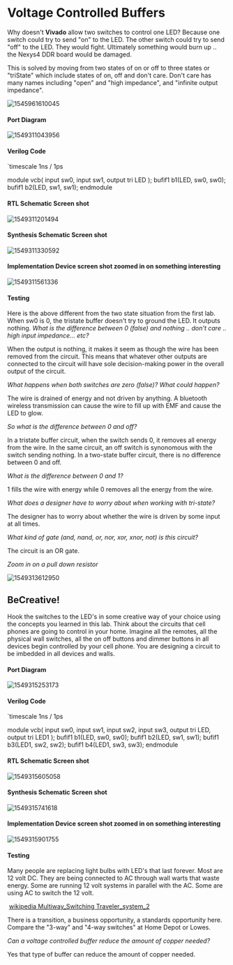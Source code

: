 # Voltage Controlled Buffers  
Why doesn't **Vivado** allow two switches to control one LED?  Because one switch could try to send "on" to the LED. The other switch could try to send "off" to the LED.  They would fight.  Ultimately something would burn up .. the Nexys4 DDR board would be damaged. 

This is solved by moving from two states of on or off to three states or "triState" which include states of on, off and don't care.  Don't care has many names including "open" and "high  impedance", and "infinite output impedance".



![1545961610045](1545961610045.png)



#### Port Diagram

![1549311043956](1549311043956.png)

#### Verilog Code

`timescale 1ns / 1ps

module vcb(
   input  sw0,
   input  sw1,
   output tri LED
   );
   bufif1 b1(LED, sw0, sw0);
   bufif1 b2(LED, sw1, sw1);
endmodule

#### RTL Schematic Screen shot

![1549311201494](1549311201494.png)

#### Synthesis Schematic Screen shot

![1549311330592](1549311330592.png)

#### Implementation Device screen shot zoomed in on something interesting  

![1549311561336](1549311561336.png)

#### Testing

Here is the above different from the two state situation from the first lab.  When sw0 is 0, the tristate buffer doesn't try to ground the LED. It outputs nothing. *What is the difference between 0 (false) and nothing .. don't care .. high input impedance... etc?* 

When the output is nothing, it makes it seem as though the wire has been removed from the circuit. This means that whatever other outputs are connected to the circuit will have sole decision-making power in the overall output of the circuit.

*What happens when both switches are zero (false)? What could happen?*

The wire is drained of energy and not driven by anything. A bluetooth wireless transmission can cause the wire to fill up with EMF and cause the LED to glow. 

*So what is the difference between 0 and off?* 

In a tristate buffer circuit, when the switch sends 0, it removes all energy from the wire. In the same circuit, an off switch is synonomous with the switch sending nothing. In a two-state buffer circuit, there is no difference between 0 and off.

*What is the difference between 0 and 1?* 

1 fills the wire with energy while 0 removes all the energy from the wire.

*What does a designer have to worry about when working with tri-state?* 

The designer has to worry about whether the wire is driven by some input at all times.

*What kind of gate (and, nand, or, nor, xor, xnor, not) is this circuit?*

The circuit is an OR gate.

*Zoom in on a pull down resistor*

![1549313612950](1549313612950.png)

## BeCreative!

Hook the switches to the LED's in some creative way of your choice using the concepts you learned in this lab.  Think about the circuits that cell phones are going to control in your home. Imagine all the remotes, all the physical wall switches, all the on off  buttons and dimmer buttons in all devices begin controlled by your cell phone. You are designing a circuit to be imbedded in all devices and walls. 

#### Port Diagram

![1549315253173](1549315253173.png)

#### Verilog Code

`timescale 1ns / 1ps

module vcb(
   input  sw0,
   input  sw1,
   input  sw2,
   input  sw3,
   output tri LED,
   output tri LED1
   );
   bufif1 b1(LED, sw0, sw0);
   bufif1 b2(LED, sw1, sw1);
   bufif1 b3(LED1, sw2, sw2);
   bufif1 b4(LED1, sw3, sw3);
endmodule

#### RTL Schematic Screen shot

![1549315605058](1549315605058.png)

#### Synthesis Schematic Screen shot

![1549315741618](1549315741618.png)

#### Implementation Device screen shot zoomed in on something interesting

![1549315901755](1549315901755.png)

#### Testing

Many people are replacing light bulbs with LED's that last forever. Most are 12 volt DC.  They are being connected to AC through wall warts that waste energy. Some are running 12 volt systems in parallel with the AC. Some are using AC to switch the 12 volt. 

​	[wikipedia Multiway_Switching Traveler_system_2](https://en.wikipedia.org/wiki/Multiway_switching#Traveler_system_2)

There is a transition, a business opportunity, a standards opportunity here.  Compare the "3-way" and "4-way switches" at Home Depot or Lowes.  

*Can a voltage controlled buffer reduce the amount of copper needed?*

Yes that type of buffer can reduce the amount of copper needed.

